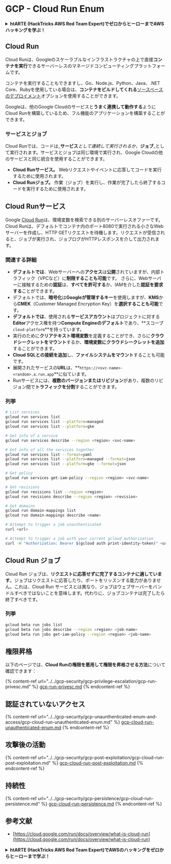 # GCP - Cloud Run Enum

<details>

<summary><strong>htARTE (HackTricks AWS Red Team Expert)でゼロからヒーローまでAWSハッキングを学ぶ</strong></a><strong>！</strong></summary>

HackTricksをサポートする他の方法:

* **HackTricksにあなたの会社を広告したい**、または**HackTricksをPDFでダウンロードしたい**場合は、[**サブスクリプションプラン**](https://github.com/sponsors/carlospolop)をチェックしてください！
* [**公式PEASS & HackTricksグッズ**](https://peass.creator-spring.com)を入手する
* [**PEASSファミリー**](https://opensea.io/collection/the-peass-family)を発見し、独占的な[**NFTs**](https://opensea.io/collection/the-peass-family)のコレクションをチェックする
* 💬 [**Discordグループ**](https://discord.gg/hRep4RUj7f)に**参加する**か、[**テレグラムグループ**](https://t.me/peass)に参加するか、**Twitter** 🐦 [**@carlospolopm**](https://twitter.com/carlospolopm)を**フォローする**。
* **HackTricks**と[**HackTricks Cloud**](https://github.com/carlospolop/hacktricks-cloud)のgithubリポジトリにPRを提出して、あなたのハッキングのコツを共有する。

</details>

## Cloud Run <a href="#reviewing-cloud-run-configurations" id="reviewing-cloud-run-configurations"></a>

Cloud Runは、Googleのスケーラブルなインフラストラクチャの上で直接**コンテナを実行**できるサーバーレスのマネージドコンピューティングプラットフォームです。

コンテナを実行することもできますし、Go、Node.js、Python、Java、.NET Core、Rubyを使用している場合は、**コンテナをビルドしてくれる**[ソースベースのデプロイメント](https://cloud.google.com/run/docs/deploying-source-code)オプションを使用することができます。

Googleは、他のGoogle Cloudのサービスと**うまく連携して動作する**ようにCloud Runを構築しているため、フル機能のアプリケーションを構築することができます。

### サービスとジョブ <a href="#services-and-jobs" id="services-and-jobs"></a>

Cloud Runでは、コードは_**サービス**_として連続して実行されるか、_**ジョブ**_として実行されます。サービスとジョブは同じ環境で実行され、Google Cloudの他のサービスと同じ統合を使用することができます。

* **Cloud Runサービス。** Webリクエストやイベントに応答してコードを実行するために使用されます。
* **Cloud Runジョブ。** 作業（ジョブ）を実行し、作業が完了したら終了するコードを実行するために使用されます。

## Cloud Runサービス

Google [Cloud Run](https://cloud.google.com/run)は、環境変数を検索できる別のサーバーレスオファーです。Cloud Runは、デフォルトでコンテナ内のポート8080で実行される小さなWebサーバーを作成し、HTTP GETリクエストを待機します。リクエストが受信されると、ジョブが実行され、ジョブログがHTTPレスポンスを介して出力されます。

### 関連する詳細

* **デフォルトでは**、Webサーバーへの**アクセス**は**公開**されていますが、内部トラフィック（VPCなど）に**制限することも可能**です。
さらに、Webサーバーに接触するための**認証**は、**すべてを許可する**か、IAMを介した**認証を要求する**ことができます。
* デフォルトでは、**暗号化**は**Googleが管理するキー**を使用しますが、**KMS**から**CMEK**（Customer Managed Encryption Key）を**選択することも可能**です。
* **デフォルトでは**、使用される**サービスアカウント**はプロジェクトに対する**Editor**アクセス権を持つ**Compute Engineのデフォルト**であり、**スコープ`cloud-platform`**を持っています。
* 実行のために**クリアテキスト環境変数**を定義することができ、さらに**クラウドシークレットをマウント**するか、**環境変数にクラウドシークレットを追加**することができます。
* **Cloud SQLとの接続を追加**し、**ファイルシステムをマウント**することも可能です。
* 展開されたサービスの**URL**は、**`https://<svc-name>-<random>.a.run.app`**に似ています。
* Runサービスには、**複数のバージョンまたはリビジョン**があり、複数のリビジョン間で**トラフィックを分割**することができます。

### 列挙
```bash
# List services
gcloud run services list
gcloud run services list --platform=managed
gcloud run services list --platform=gke

# Get info of a service
gcloud run services describe --region <region> <svc-name>

# Get info of all the services together
gcloud run services list --format=yaml
gcloud run services list --platform=managed --format=json
gcloud run services list --platform=gke --format=json

# Get policy
gcloud run services get-iam-policy --region <region> <svc-name>

# Get revisions
gcloud run revisions list --region <region>
gcloud run revisions describe --region <region> <revision>

# Get domains
gcloud run domain-mappings list
gcloud run domain-mappings describe <name>

# Attempt to trigger a job unauthenticated
curl <url>

# Attempt to trigger a job with your current gcloud authorization
curl -H "Authorization: Bearer $(gcloud auth print-identity-token)" <url>
```
## Cloud Run ジョブ

Cloud Run ジョブは、**リクエストに応答せずに完了するコンテナに適しています**。ジョブはリクエストに応答したり、ポートをリッスンする能力がありません。これは、Cloud Run サービスとは異なり、ジョブはウェブサーバーをバンドルすべきではないことを意味します。代わりに、ジョブコンテナは完了したら終了すべきです。

### 列挙
```bash
gcloud beta run jobs list
gcloud beta run jobs describe --region <region> <job-name>
gcloud beta run jobs get-iam-policy --region <region> <job-name>
```
## 権限昇格

以下のページでは、**Cloud Runの権限を悪用して権限を昇格させる方法**について確認できます：

{% content-ref url="../../gcp-security/gcp-privilege-escalation/gcp-run-privesc.md" %}
[gcp-run-privesc.md](../../gcp-security/gcp-privilege-escalation/gcp-run-privesc.md)
{% endcontent-ref %}

## 認証されていないアクセス

{% content-ref url="../../gcp-security/gcp-unaunthenticated-enum-and-access/gcp-cloud-run-unauthenticated-enum.md" %}
[gcp-cloud-run-unauthenticated-enum.md](../../gcp-security/gcp-unaunthenticated-enum-and-access/gcp-cloud-run-unauthenticated-enum.md)
{% endcontent-ref %}

## 攻撃後の活動

{% content-ref url="../../gcp-security/gcp-post-exploitation/gcp-cloud-run-post-exploitation.md" %}
[gcp-cloud-run-post-exploitation.md](../../gcp-security/gcp-post-exploitation/gcp-cloud-run-post-exploitation.md)
{% endcontent-ref %}

## 持続性

{% content-ref url="../../gcp-security/gcp-persistence/gcp-cloud-run-persistence.md" %}
[gcp-cloud-run-persistence.md](../../gcp-security/gcp-persistence/gcp-cloud-run-persistence.md)
{% endcontent-ref %}

## 参考文献

* [https://cloud.google.com/run/docs/overview/what-is-cloud-run](https://cloud.google.com/run/docs/overview/what-is-cloud-run)

<details>

<summary><strong>htARTE (HackTricks AWS Red Team Expert)で<strong>AWSのハッキングをゼロからヒーローまで学ぶ</strong></a><strong>！</strong></summary>

HackTricksをサポートする他の方法：

* **HackTricksにあなたの会社を広告したい**、または**HackTricksをPDFでダウンロードしたい**場合は、[**サブスクリプションプラン**](https://github.com/sponsors/carlospolop)をチェックしてください！
* [**公式PEASS & HackTricksグッズ**](https://peass.creator-spring.com)を入手する
* [**The PEASS Family**](https://opensea.io/collection/the-peass-family)を発見する、私たちの独占的な[**NFTs**](https://opensea.io/collection/the-peass-family)のコレクション
* 💬 [**Discordグループ**](https://discord.gg/hRep4RUj7f)に**参加する**か、[**テレグラムグループ**](https://t.me/peass)に参加するか、**Twitter** 🐦 [**@carlospolopm**](https://twitter.com/carlospolopm)で**フォローする**。
* [**HackTricks**](https://github.com/carlospolop/hacktricks)と[**HackTricks Cloud**](https://github.com/carlospolop/hacktricks-cloud)のgithubリポジトリにPRを提出して、あなたのハッキングのコツを**共有する**。

</details>
